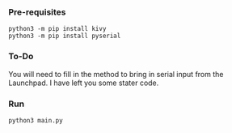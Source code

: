 

### Pre-requisites

```
python3 -m pip install kivy
python3 -m pip install pyserial
```
### To-Do

You will need to fill in the method to bring in serial input from the Launchpad. I have left you some stater code.

### Run
```
python3 main.py
```

